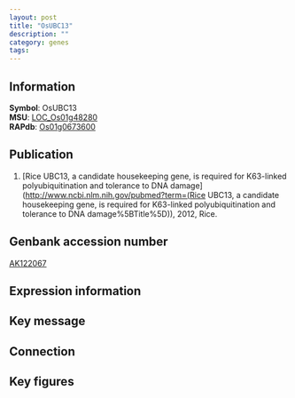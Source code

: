 ```yaml
---
layout: post
title: "OsUBC13"
description: ""
category: genes
tags: 
---
```


## Information
__Symbol__: OsUBC13  
__MSU__: [LOC_Os01g48280](http://rice.plantbiology.msu.edu/cgi-bin/ORF_infopage.cgi?orf=LOC_Os01g48280)  
__RAPdb__: [Os01g0673600](http://rapdb.dna.affrc.go.jp/viewer/gbrowse_details/irgsp1?name=Os01g0673600)  

## Publication
1. [Rice UBC13, a candidate housekeeping gene, is required for K63-linked polyubiquitination and tolerance to DNA damage](http://www.ncbi.nlm.nih.gov/pubmed?term=(Rice UBC13, a candidate housekeeping gene, is required for K63-linked polyubiquitination and tolerance to DNA damage%5BTitle%5D)), 2012, Rice.

## Genbank accession number
[AK122067](http://www.ncbi.nlm.nih.gov/nuccore/AK122067)

## Expression information

## Key message

## Connection

## Key figures


